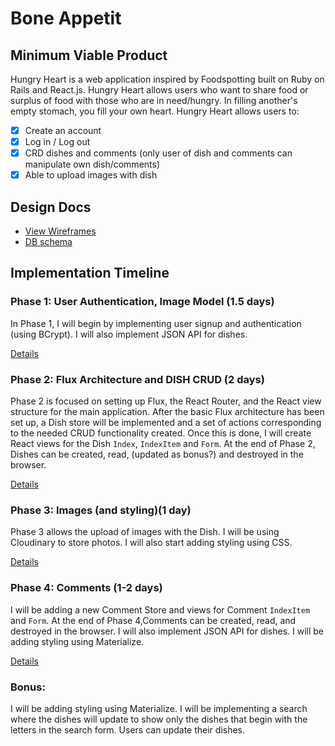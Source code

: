 # Bone Appetit

[heroku]: https://young-chamber-3073.herokuapp.com

## Minimum Viable Product

Hungry Heart is a web application inspired by Foodspotting built on Ruby on Rails and React.js. Hungry Heart allows users who want to share food or surplus of food with those who are in need/hungry. In filling another's empty stomach, you fill your own heart.
Hungry Heart allows users to:

- [X] Create an account
- [X] Log in / Log out
- [X] CRD dishes and comments (only user of dish and comments can manipulate own dish/comments)
- [X] Able to upload images with dish

## Design Docs
* [View Wireframes][view]
* [DB schema][schema]

[view]: ./mydocs/views.md
[schema]: ./mydocs/schema.md

## Implementation Timeline

### Phase 1: User Authentication, Image Model (1.5 days)

In Phase 1, I will begin by implementing user signup and authentication (using
BCrypt). I will also implement JSON API for dishes.

[Details][phase-one]

### Phase 2: Flux Architecture and DISH CRUD (2 days)

Phase 2 is focused on setting up Flux, the React Router, and the React view
structure for the main application. After the basic Flux architecture has been
set up, a Dish store will be implemented and a set of actions corresponding to
the needed CRUD functionality created.  Once this is done, I will create React
views for the Dish `Index`, `IndexItem` and `Form`.  At the end of Phase 2,
Dishes can be created, read, (updated as bonus?) and destroyed in the browser.

[Details][phase-two]

### Phase 3: Images (and styling)(1 day)

Phase 3 allows the upload of images with the Dish. I will be using Cloudinary to store photos. I will also start adding styling using CSS.

[Details][phase-three]

### Phase 4: Comments (1-2 days)

I will be adding a new Comment Store and views for Comment `IndexItem` and `Form`. At the end of Phase 4,Comments can be created, read, and destroyed in the browser. I will also implement JSON API for dishes.
I will be adding styling using Materialize.


[Details][phase-four]


### Bonus:
I will be adding styling using Materialize.
I will be implementing a search where the dishes will update to show only the dishes that begin with the letters in the search form.
Users can update their dishes.


[phase-one]: ./mydocs/phases/phase1.md
[phase-two]: ./mydocs/phases/phase2.md
[phase-three]: ./mydocs/phases/phase3.md
[phase-four]: ./mydocs/phases/phase4.md
